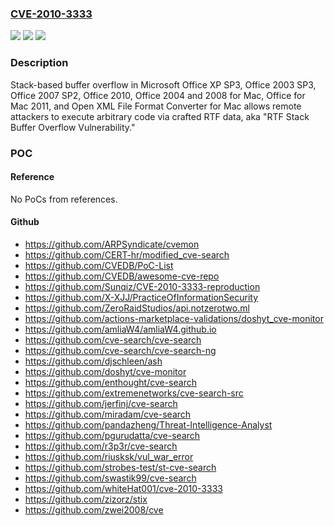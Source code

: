 ### [CVE-2010-3333](https://cve.mitre.org/cgi-bin/cvename.cgi?name=CVE-2010-3333)
![](https://img.shields.io/static/v1?label=Product&message=n%2Fa&color=blue)
![](https://img.shields.io/static/v1?label=Version&message=n%2Fa&color=blue)
![](https://img.shields.io/static/v1?label=Vulnerability&message=n%2Fa&color=brighgreen)

### Description

Stack-based buffer overflow in Microsoft Office XP SP3, Office 2003 SP3, Office 2007 SP2, Office 2010, Office 2004 and 2008 for Mac, Office for Mac 2011, and Open XML File Format Converter for Mac allows remote attackers to execute arbitrary code via crafted RTF data, aka "RTF Stack Buffer Overflow Vulnerability."

### POC

#### Reference
No PoCs from references.

#### Github
- https://github.com/ARPSyndicate/cvemon
- https://github.com/CERT-hr/modified_cve-search
- https://github.com/CVEDB/PoC-List
- https://github.com/CVEDB/awesome-cve-repo
- https://github.com/Sunqiz/CVE-2010-3333-reproduction
- https://github.com/X-XJJ/PracticeOfInformationSecurity
- https://github.com/ZeroRaidStudios/api.notzerotwo.ml
- https://github.com/actions-marketplace-validations/doshyt_cve-monitor
- https://github.com/amliaW4/amliaW4.github.io
- https://github.com/cve-search/cve-search
- https://github.com/cve-search/cve-search-ng
- https://github.com/djschleen/ash
- https://github.com/doshyt/cve-monitor
- https://github.com/enthought/cve-search
- https://github.com/extremenetworks/cve-search-src
- https://github.com/jerfinj/cve-search
- https://github.com/miradam/cve-search
- https://github.com/pandazheng/Threat-Intelligence-Analyst
- https://github.com/pgurudatta/cve-search
- https://github.com/r3p3r/cve-search
- https://github.com/riusksk/vul_war_error
- https://github.com/strobes-test/st-cve-search
- https://github.com/swastik99/cve-search
- https://github.com/whiteHat001/cve-2010-3333
- https://github.com/zizorz/stix
- https://github.com/zwei2008/cve

